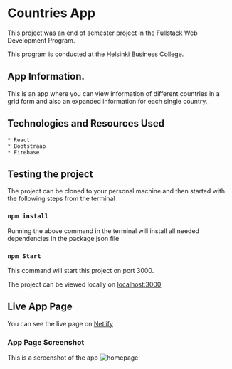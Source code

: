 # Countries App

This project was an end of semester project in the Fullstack Web Development Program.

This program is conducted at the Helsinki Business College. 

## App Information.

This is an app where you can view information of different countries in a grid form and also an expanded information for each single country.

## Technologies and Resources Used
    * React
    * Bootstraap
    * Firebase

## Testing the project

The project can be cloned to your personal machine and then started with the following steps from the terminal 

### `npm install`

Running the above command in the terminal will install all needed dependencies in the package.json file

### `npm Start`

This command will start  this project on port 3000. 

The project can be viewed locally on [localhost:3000](http://localhost:3000/)

## Live App Page

You can see the live page on [Netlify](https://visionary-figolla-db2c32.netlify.app/)

### App Page Screenshot

This is a screenshot of the app ![homepage:](/src/assets/recipe.png)